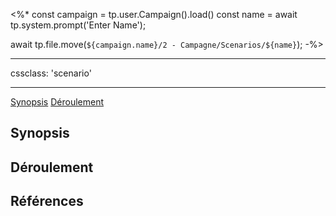 <%*
const campaign = tp.user.Campaign().load()
const name = await tp.system.prompt('Enter Name');

await tp.file.move(`${campaign.name}/2 - Campagne/Scenarios/${name}`);
-%>

---

cssclass: 'scenario'

---

<span class="nav">[Synopsis](#Synopsis) [Déroulement](#Références)</span>

## Synopsis

## Déroulement
## Références